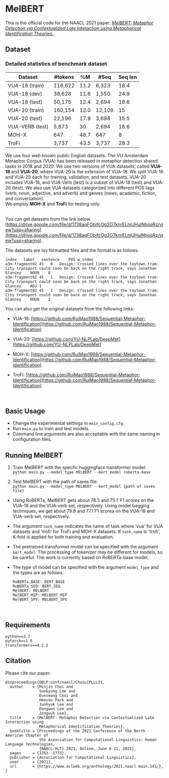 # MelBERT
This is the official code for the NAACL 2021 paper: [_MelBERT: Metaphor Detection via Contextualized Late Interaction using Metaphorical Identification Theories._](https://www.aclweb.org/anthology/2021.naacl-main.141/).

<!-- The slides can be found [here](). -->

<!-- 
Todo
- script
- slides
- bagging -->


## Dataset

### Detailed statistics of benchmark dataset

| Dataset         | #tokens | %M   | #Seq   | Seq len |
|-----------------|---------|------|--------|---------|
| VUA-18 (train)  | 116,622 | 11.2 |  6,323 |    18.4 |
| VUA-18 (dev)    |  38,628 | 11.6 |  1,550 |    24.9 |
| VUA-18 (test)   |  50,175 | 12.4 |  2,694 |    18.6 |
| VUA-20 (train)  | 160,154 | 12.0 | 12,109 |      15 |
| VUA-20 (test)   |  22,196 | 17.9 |  3,698 |    15.5 |
| VUA-VERB (test) |   5,873 |   30 |  2,694 |    18.6 |
| MOH-X           |     647 | 48.7 |    647 |       8 |
| TroFi           |   3,737 | 43.5 |  3,737 |    28.3 |


We use four well-known public English datasets. The VU Amsterdam Metaphor Corpus (VUA) has been released in metaphor detection shared tasks in 2018 and 2020. We use two versions of VUA datasets, called <b>VUA-18</b> and <b>VUA-20</b>, where VUA-20 is the extension of VUA-18. We split VUA-18 and VUA-20 each for training, validation, and test datasets. VUA-20 includes VUA-18, and VUA-Verb (test) is a subset of VUA-18 (test) and VUA-20 (test). We also use VUA datasets categorized into different POS tags (verb, noun, adjective, and adverb) and genres (news, academic, fiction, and conversation).<br>
We employ <b>MOH-X</b> and <b>TroFi</b> for testing only. 
<br><br>
<!-- Preprocessed Datasets -->

You can get datasets from the link below. 
[https://drive.google.com/file/d/1738aqFObjfcOg2O7knrELmUHulNhoqRz/view?usp=sharing](https://drive.google.com/file/d/1738aqFObjfcOg2O7knrELmUHulNhoqRz/view?usp=sharing)

The datasets are tsv formatted files and the format is as follows.
```
index	label	sentence	POS	w_index
a3m-fragment02 45	0	Design: Crossed lines over the toytown tram: City transport could soon be back on the right track, says Jonathan Glancey	NOUN	0
a3m-fragment02 45	1	Design: Crossed lines over the toytown tram: City transport could soon be back on the right track, says Jonathan Glancey	ADJ	1
a3m-fragment02 45	1	Design: Crossed lines over the toytown tram: City transport could soon be back on the right track, says Jonathan Glancey	NOUN	2
```

You can also get the original datasets from the following links:
<!-- VUA-18 and VUA-20 -->
- VUA-18: [https://github.com/RuiMao1988/Sequential-Metaphor-Identification](https://github.com/RuiMao1988/Sequential-Metaphor-Identification)

- VUA-20: [https://github.com/YU-NLPLab/DeepMet](https://github.com/YU-NLPLab/DeepMet)

<!-- MOH-X -->
- MOH-X: [https://github.com/RuiMao1988/Sequential-Metaphor-Identification](https://github.com/RuiMao1988/Sequential-Metaphor-Identification)

<!-- TroFi -->
- TroFi: [https://github.com/RuiMao1988/Sequential-Metaphor-Identification](https://github.com/RuiMao1988/Sequential-Metaphor-Identification)


<br>

## Basic Usage
- Change the experimental settings in `main_config.cfg`. <br>
- Run `main.py` to train and test models. <br>
- Command line arguments are also acceptable with the same naming in configuration files.

## Running MelBERT

1. Train MelBERT with the specfic huggingface transformer model:<br>
`python main.py --model_type MELBERT --bert_model roberta-base`

2. Test MelBERT with the path of saves file:<br>
`python main.py --model_type MELBERT --bert_model {path of saves file}`

- Using RoBERTa, MelBERT gets about 78.5 and 75.7 F1 scores on the VUA-18 and the VUA-verb set, respectively. Using model bagging techniques, we get about 79.8 and 77.1 F1 scorea on the VUA-18 and VUA-verb set, respectively.
- The argument `task_name` indicates the name of task where 'vua' for VUA datasets and 'trofi' for TroFi and MOH-X datasets. If `task_name` is 'trofi', K-fold is applied for both training and evaluation. 
- The pretrained transformer model can be specified with the argument `bert_model`. The processing of tokenizer may be different for models, so be careful. The work is currently based on RoBERTa-base model.
- The type of model can be specified with the argument `model_type` and the types are as follows.

  ```
  RoBERTa_BASE: BERT_BASE 
  RoBERTa_SEQ: BERT_SEQ
  MelBERT: MELBERT
  MelBERT_MIP: MELBERT_MIP
  MelBERT_SPV: MELBERT_SPV
  ```

<!-- - RoBERTa_BASE: BLT_CLS 
- RoBERTa_SEQ: SEQ_BASE
- MelBERT: CLS_SPV_MIP
- MelBERT_MIP: CLS_MIP
- MelBERT_SPV: CLS_SPV -->

<br>

## Requirements
````
python==3.7
pytorch==1.6
transformers==4.2.2
````

## Citation
Please cite our paper:
```
@inproceedings{DBLP:conf/naacl/ChoiLCPLLL21,
  author    = {Minjin Choi and
               Sunkyung Lee and
               Eunseong Choi and
               Heesoo Park and
               Junhyuk Lee and
               Dongwon Lee and
               Jongwuk Lee},
  title     = {MelBERT: Metaphor Detection via Contextualized Late Interaction using
               Metaphorical Identification Theories},
  booktitle = {Proceedings of the 2021 Conference of the North American Chapter of
               the Association for Computational Linguistics: Human Language Technologies,
               {NAACL-HLT} 2021, Online, June 6-11, 2021},
  pages     = {1763--1773},
  publisher = {Association for Computational Linguistics},
  year      = {2021},
  url       = {https://www.aclweb.org/anthology/2021.naacl-main.141/},
}
```